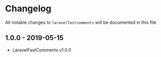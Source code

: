 # Changelog

All notable changes to `laravelfastcomments` will be documented in this file

## 1.0.0 - 2019-05-15

- LaravelFastComments v1.0.0
